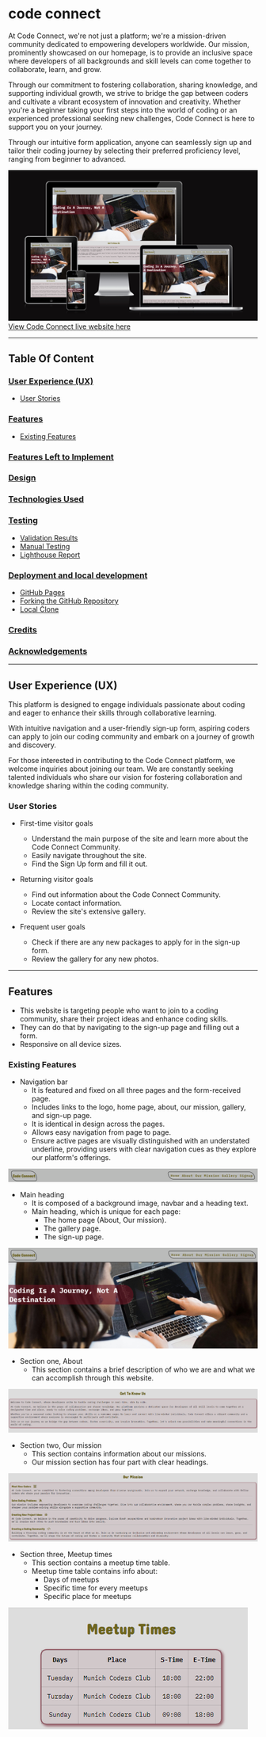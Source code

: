 # code connect
At Code Connect, we're not just a platform; we're a mission-driven community dedicated to empowering developers worldwide. Our mission, prominently showcased on our homepage, is to provide an inclusive space where developers of all backgrounds and skill levels can come together to collaborate, learn, and grow.

Through our commitment to fostering collaboration, sharing knowledge, and supporting individual growth, we strive to bridge the gap between coders and cultivate a vibrant ecosystem of innovation and creativity. Whether you're a beginner taking your first steps into the world of coding or an experienced professional seeking new challenges, Code Connect is here to support you on your journey.

Through our intuitive form application, anyone can seamlessly sign up and tailor their coding journey by selecting their preferred proficiency level, ranging from beginner to advanced.

![Image from different sizes of screens](/assets/images/readme-img.png)
[View Code Connect live website here](https://ci-mustafa.github.io/code-connect/index.html)

- - - 
## Table Of Content
### [User Experience (UX)](#user-experience-ux-1)
* [User Stories](#user-stories)
### [Features](#features)
* [Existing Features](#existing-features)
### [Features Left to Implement](#features-left-to-implement-1)
### [Design](#design-1)
### [Technologies Used](#technologies-used-1)
### [Testing](#testing-1)
* [Validation Results](#validation-results)
* [Manual Testing](#manual-testing)
* [Lighthouse Report](#lighthouse-report)
### [Deployment and local development](#deployment-and-local-development-1)
* [GitHub Pages](#github-pages)
* [Forking the GitHub Repository](#forking-the-github-repository)
* [Local Clone](#local-clone)
### [Credits](#credits-1)
### [Acknowledgements](#acknowledgements-1)
---
## User Experience (UX)

This platform is designed to engage individuals passionate about coding and eager to enhance their skills through collaborative learning.

With intuitive navigation and a user-friendly sign-up form, aspiring coders can apply to join our coding community and embark on a journey of growth and discovery.

For those interested in contributing to the Code Connect platform, we welcome inquiries about joining our team. We are constantly seeking talented individuals who share our vision for fostering collaboration and knowledge sharing within the coding community.

### User Stories

 * First-time visitor goals
    * Understand the main purpose of the site and learn more about the Code Connect Community.
    * Easily navigate throughout the site.
    * Find the Sign Up form and fill it out.
 * Returning visitor goals
    * Find out information about the Code Connect Community.
    * Locate contact information.
    * Review the site's extensive gallery.

 * Frequent user goals
    * Check if there are any new packages to apply for in the sign-up form.
    * Review the gallery for any new photos.
- - -
## Features

* This website is targeting people who want to join to a coding community, share their project ideas and enhance coding skills.
* They can do that by navigating to the sign-up page and filling out a form.
* Responsive on all device sizes.
### Existing Features

* Navigation bar
    * It is featured and fixed on all three pages and the form-received page.
    * Includes links to the logo, home page, about, our mission, gallery, and sign-up page.
    * It is identical in design across the pages.
    * Allows easy navigation from page to page.
    * Ensure active pages are visually distinguished with an understated underline, providing users with clear navigation cues as they explore our platform's offerings.

![Navigation](/assets/images/nav-img.png)

* Main heading
    * It is composed of a background image, navbar and a heading text.
    * Main heading, which is unique for each page:
        * The home page (About, Our mission).
        * The gallery page.
        * The sign-up page.

![Main heading](/assets/images/main-heading.png)

* Section one, About 
    * This section contains a brief description of who we are and what we can accomplish through this website.

![About section](/assets/images/about.png) 

* Section two, Our mission
   * This section contains information about our missions.
   * Our mission section has four part with clear headings.

![Our mission section](/assets/images/our-mission.png) 

* Section three, Meetup times
   * This section contains a meetup time table.
   * Meetup time table contains info about:
      * Days of meetups
      * Specific time for every meetups
      * Specific place for meetups

![Meetups section](/assets/images/meetups.png)






